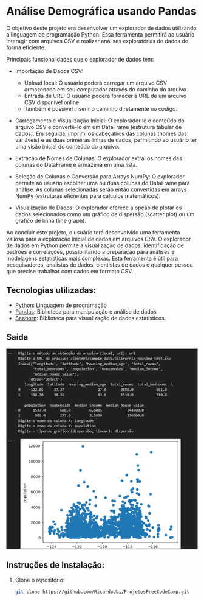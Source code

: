 # Análise Demográfica usando Pandas

O objetivo deste projeto era desenvolver um explorador de dados utilizando a linguagem de programação Python. Essa ferramenta permitirá ao usuário interagir com arquivos CSV e realizar análises exploratórias de dados de forma eficiente.

Principais funcionalidades que o explorador de dados tem:

- Importação de Dados CSV: 
  - Upload local: O usuário poderá carregar um arquivo CSV armazenado em seu computador através do caminho do arquivo.
  - Entrada de URL: O usuário poderá fornecer a URL de um arquivo CSV disponível online.
  - Também é possivel inserir o caminho diretamente no codigo.

- Carregamento e Visualização Inicial: O explorador lê o conteúdo do arquivo CSV e convertê-lo em um DataFrame (estrutura tabular de dados). Em seguida, imprimi os cabeçalhos das colunas (nomes das variáveis) e as duas primeiras linhas de dados, permitindo ao usuário ter uma visão inicial do conteúdo do arquivo.

- Extração de Nomes de Colunas: O explorador extrai os nomes das colunas do DataFrame e armazena em uma lista. 

- Seleção de Colunas e Conversão para Arrays NumPy: O explorador permite ao usuário escolher uma ou duas colunas do DataFrame para análise. As colunas selecionadas serão então convertidas em arrays NumPy (estruturas eficientes para cálculos matemáticos).

- Visualização de Dados:  O explorador oferece a opção de plotar os dados selecionados como um gráfico de dispersão (scatter plot) ou um gráfico de linha (line graph). 

Ao concluir este projeto, o usuário terá desenvolvido uma ferramenta valiosa para a exploração inicial de dados em arquivos CSV. O explorador de dados em Python permite a visualização de dados, identificação de padrões e correlações, possibilitando a preparação para análises e modelagens estatísticas mais complexas. Esta ferramenta é útil para pesquisadores, analistas de dados, cientistas de dados e qualquer pessoa que precise trabalhar com dados em formato CSV.
## Tecnologias utilizadas:

* [Python](https://www.python.org/): Linguagem de programação
* [Pandas](https://pandas.pydata.org/): Biblioteca para manipulação e análise de dados
* [Seaborn](https://seaborn.pydata.org/): Biblioteca para visualização de dados estatísticos.


## Saida

<div align="center">
  <img src="imgs/4.png" alt="Certificado FreeCodeCamp" style="display:block; margin:auto; margin-bottom:20px;">
</div>

## Instruções de Instalação:
1. Clone o repositório:
   ```bash
   git clone https://github.com/RicardoUbi/ProjetosFreeCodeCamp.git